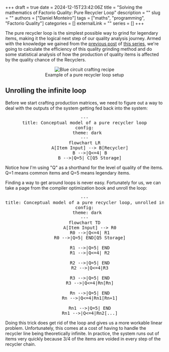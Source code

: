 +++ 
draft = true
date = 2024-12-15T23:42:06Z
title = "Solving the mathematics of Factorio Quality: Pure Recycler Loop"
description = ""
slug = ""
authors = ["Daniel Monteiro"]
tags = ["maths", "programming", "Factorio Quality"]
categories = []
externalLink = ""
series = []
+++

<script type="module">
    import mermaid from 'https://cdn.jsdelivr.net/npm/mermaid@11/dist/mermaid.esm.min.mjs';
    mermaid.initialize({ startOnLoad: true });
</script>

The pure recycler loop is the simplest possible way to grind for legendary items, making it the logical next step of our quality analysis journey. Armed with the knowledge we gained from the [previous post](/posts/factorio-quality-1/) of [this series](/tags/factorio-quality/), we're going to calculate the efficiency of this quality grinding method and do some statistical analysis of how the production of quality items is affected by the quality chance of the Recyclers.

<div style="text-align:center">
    <img src="/images/Pure-Recycler-Loop.webp" alt="Blue circuit crafting recipe"/>
    <figcaption> Example of a pure recycler loop setup</figcaption>
</div>

## Unrolling the infinite loop

Before we start crafting production matrices, we need to figure out a way to deal with the outputs of the system getting fed back into the system:

<pre style="text-align:center" class="mermaid">
---
title: Conceptual model of a pure recycler loop
config:
  theme: dark
---
flowchart LR
    A[Item Input] --> B[Recycler]
    B -->|Q<=4| B
    B -->|Q=5| C[Q5 Storage]
</pre>
Notice how I'm using "Q" as a shorthand for the level of quality of the items. Q=1 means common items and Q=5 means legendary items.

Finding a way to get around loops is never easy. Fortunately for us, we can take a page from the compiler optimization book and unroll the loop:

<pre style="text-align:center" class="mermaid">
---
title: Conceptual model of a pure recycler loop, unrolled into an infinite line
config:
  theme: dark
---
flowchart TD
    A[Item Input] --> R0
    R0 -->|Q<=4| R1
    R0 -->|Q=5| END[Q5 Storage]

    R1 -->|Q=5| END
    R1 -->|Q<=4| R2

    R2 -->|Q=5| END
    R2 -->|Q<=4|R3

    R3 -->|Q=5| END
    R3 -->|Q<=4|Rn[Rn]

    Rn -->|Q=5| END
    Rn -->|Q<=4|Rn1[Rn+1]

    Rn1 -->|Q=5| END
    Rn1 -->|Q<=4|Rn2[...]
</pre>

Doing this trick does get rid of the loop and gives us a more workable linear problem. Unfortunately, this comes at a cost of having to handle the recycler line being theoretically infinite. In practice, the system runs out of items very quickly because 3/4 of the items are voided in every step of the recycler chain.
